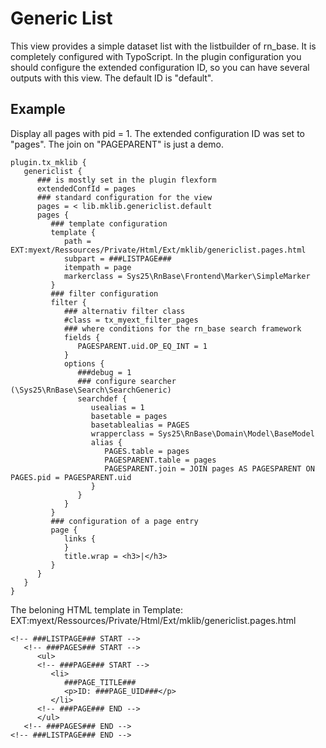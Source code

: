 Generic List
============

This view provides a simple dataset list with the listbuilder of rn\_base. It is completely configured with TypoScript. In the plugin configuration you should configure the extended configuration ID, so you can have several outputs with this view. The default ID is "default".

Example
-------

Display all pages with pid = 1. The extended configuration ID was set to "pages". The join on "PAGEPARENT" is just a demo.

~~~~ {.sourceCode .ts}
plugin.tx_mklib {
   genericlist {
      ### is mostly set in the plugin flexform
      extendedConfId = pages
      ### standard configuration for the view
      pages = < lib.mklib.genericlist.default
      pages {
         ### template configuration
         template {
            path = EXT:myext/Ressources/Private/Html/Ext/mklib/genericlist.pages.html
            subpart = ###LISTPAGE###
            itempath = page
            markerclass = Sys25\RnBase\Frontend\Marker\SimpleMarker
         }
         ### filter configuration
         filter {
            ### alternativ filter class
            #class = tx_myext_filter_pages
            ### where conditions for the rn_base search framework
            fields {
               PAGESPARENT.uid.OP_EQ_INT = 1
            }
            options {
               ###debug = 1
               ### configure searcher (\Sys25\RnBase\Search\SearchGeneric)
               searchdef {
                  usealias = 1
                  basetable = pages
                  basetablealias = PAGES
                  wrapperclass = Sys25\RnBase\Domain\Model\BaseModel
                  alias {
                     PAGES.table = pages
                     PAGESPARENT.table = pages
                     PAGESPARENT.join = JOIN pages AS PAGESPARENT ON PAGES.pid = PAGESPARENT.uid
                  }
               }
            }
         }
         ### configuration of a page entry
         page {
            links {
            }
            title.wrap = <h3>|</h3>
         }
      }
   }
}
~~~~

The beloning HTML template in Template: EXT:myext/Ressources/Private/Html/Ext/mklib/genericlist.pages.html

~~~~ {.sourceCode .html}
<!-- ###LISTPAGE### START -->
   <!-- ###PAGES### START -->
      <ul>
      <!-- ###PAGE### START -->
         <li>
            ###PAGE_TITLE###
            <p>ID: ###PAGE_UID###</p>
         </li>
      <!-- ###PAGE### END -->
      </ul>
   <!-- ###PAGES### END -->
<!-- ###LISTPAGE### END -->
~~~~
